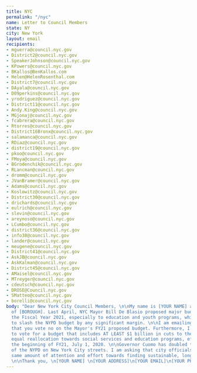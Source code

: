 ```yaml
---
title: NYC
permalink: "/nyc"
name: Letter to Council Members
state: NY
city: New York
layout: email
recipients:
- mguerra@council.nyc.gov
- District2@council.nyc.gov
- SpeakerJohnson@council.nyc.gov
- KPowers@council.nyc.gov
- BKallos@BenKallos.com
- Helen@HelenRosenthal.com
- District7@council.nyc.gov
- DAyala@council.nyc.gov
- D09perkins@council.nyc.gov
- yrodriguez@council.nyc.gov
- District11@council.nyc.gov
- Andy.King@council.nyc.gov
- MGjonaj@council.nyc.gov
- fcabrera@council.nyc.gov
- Rtorres@council.nyc.gov
- District16Bronx@council.nyc.gov
- salamanca@council.nyc.gov
- RDiaz@council.nyc.gov
- district19@council.nyc.gov
- pkoo@council.nyc.gov
- FMoya@council.nyc.gov
- BGrodenchik@council.nyc.gov
- RLancman@council.nyc.gov
- dromm@council.nyc.gov
- JVanBramer@council.nyc.gov
- Adams@council.nyc.gov
- Koslowitz@council.nyc.gov
- District30@council.nyc.gov
- drichards@council.nyc.gov
- eulrich@council.nyc.gov
- slevin@council.nyc.gov
- areynoso@council.nyc.gov
- LCumbo@council.nyc.gov
- district36@council.nyc.gov
- info38@council.nyc.gov
- lander@council.nyc.gov
- meugene@council.nyc.gov
- District41@council.nyc.gov
- AskJB@council.nyc.gov
- AskKalman@council.nyc.gov
- District45@council.nyc.gov
- AMaisel@council.nyc.gov
- MTreyger@council.nyc.gov
- cdeutsch@council.nyc.gov
- DROSE@Council.nyc.gov
- SMatteo@council.nyc.gov
- borelli@council.nyc.gov
body: "Dear New York City Council Members, \n\nMy name is [YOUR NAME] and I am a resident
  of [BOROUGH]. Last April, NYC Mayor Bill De Blasio proposed major budget cuts for
  the Fiscal Year 2021, especially to education and youth programs, while refusing
  to slash the NYPD budget by any significant margin. \n\nI am emailing today to demand
  that you vote no on the Mayor's FY21 proposed budget. Furthermore, I urge you ONLY
  to vote for a budget that includes AT LEAST $1 billion in cuts to the NYPD with
  equal reallocation towards social services and education programs, effective at
  the beginning of FY21, July 1, 2020. \n\nGovernor Cuomo has doubled the presence
  of the NYPD on New York City streets. I am asking that city officials lobby the
  same amount of attention and effort towards finding sustainable, longterm change.
  \n\nThank you, \n[YOUR NAME] \n[YOUR ADDRESS]\n[YOUR EMAIL]\n[YOUR PHONE NUMBER]\n"
---
```


